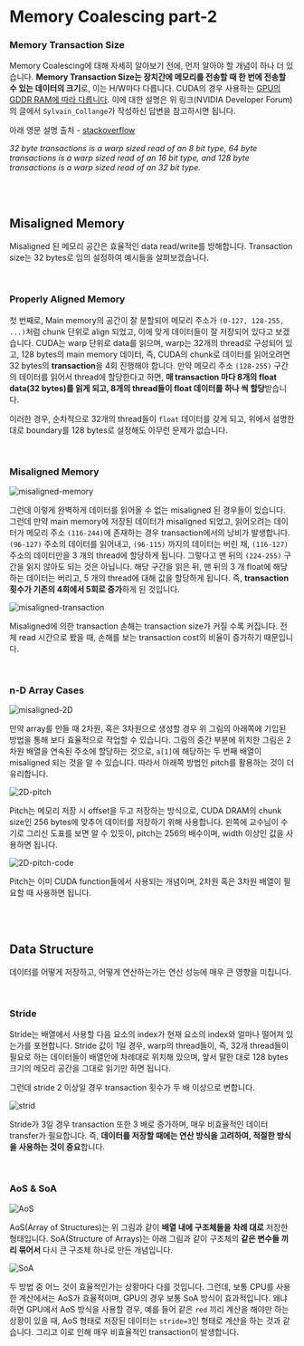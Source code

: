# Memory Coalescing part-2

### Memory Transaction Size

Memory Coalescing에 대해 자세히 알아보기 전에, 먼저 알아야 할 개념이 하나 더 있습니다. **Memory Transaction Size는 장치간에 메모리를 전송할 때 한 번에 전송할 수 있는 데이터의 크기**로, 이는 H/W마다 다릅니다. CUDA의 경우 사용하는 [GPU의 GDDR RAM에 따라 다릅니다](https://forums.developer.nvidia.com/t/memory-transaction-size/8856). 이에 대한 설명은 위 링크(NVIDIA Developer Forum)의 글에서 `Sylvain_Collange`가 작성하신 답변을 참고하시면 됩니다.

아래 영문 설명 출처 - [stackoverflow](https://stackoverflow.com/questions/11908142/clarifying-memory-transactions-in-cuda)

_32 byte transactions is a warp sized read of an 8 bit type, 64 byte transactions is a warp sized read of an 16 bit type, and 128 byte transactions is a warp sized read of an 32 bit type._

<br><br>

## Misaligned Memory

Misaligned 된 메모리 공간은 효율적인 data read/write를 방해합니다. Transaction size는 32 bytes로 임의 설정하여 예시들을 살펴보겠습니다.

<br>

### Properly Aligned Memory

첫 번째로, Main memory의 공간이 잘 분할되어 메모리 주소가 `(0-127, 128-255, ...)`처럼 chunk 단위로 align 되었고, 이에 맞게 데이터들이 잘 저장되어 있다고 보겠습니다. CUDA는 warp 단위로 data를 읽으며, warp는 32개의 thread로 구성되어 있고, 128 bytes의 main memory 데이터, 즉, CUDA의 chunk로 데이터를 읽어오려면 32 bytes의 **transaction**을 4회 진행해야 합니다. 만약 메모리 주소 `(128-255)` 구간의 데이터를 읽어서 thread에 할당한다고 하면,  **매 transaction 마다 8개의 float data(32 bytes)를 읽게 되고, 8개의 thread들이 float 데이터를 하나 씩 할당**받습니다.

이러한 경우, 순차적으로 32개의 thread들이 `float` 데이터를 갖게 되고, 위에서 설명한 대로 boundary를 128 bytes로 설정해도 아무런 문제가 없습니다.

<br>

### Misaligned Memory

![misaligned-memory](./assets/misaligned-memory.png)

그런데 이렇게 완벽하게 데이터를 읽어올 수 없는 misaligned 된 경우들이 있습니다. 그런데 만약 main memory에 저장된 데이터가 misaligned 되었고, 읽어오려는 데이터가 메모리 주소 `(116-244)`에 존재하는 경우 transaction에서의 낭비가 발생합니다. `(96-127)` 주소의 데이터를 읽어내고, `(96-115)` 까지의 데이터는 버린 채, `(116-127)` 주소의 데이터만을 3 개의 thread에 할당하게 됩니다. 그렇다고 맨 뒤의 `(224-255)` 구간을 읽지 않아도 되는 것은 아닙니다. 해당 구간을 읽은 뒤, 맨 뒤의 3 개 float에 해당하는 데이터는 버리고, 5 개의 thread에 대해 값을 할당하게 됩니다. 즉, **transaction 횟수가 기존의 4회에서 5회로 증가**하게 된 것입니다.

![misaligned-transaction](./assets/misaligned-transaction.png)

Misaligned에 의한 transaction 손해는 transaction size가 커질 수록 커집니다. 전체 read 시간으로 봤을 때, 손해를 보는 transaction cost의 비율이 증가하기 때문입니다.

<br>

### n-D Array Cases

![misaligned-2D](./assets/misaligned-2D.png)

만약 array를 만들 때 2차원, 혹은 3차원으로 생성할 경우 위 그림의 아래쪽에 기입된 방법을 통해 보다 효율적으로 작업할 수 있습니다. 그림의 중간 부분에 위치한 그림은 2차원 배열을 연속된 주소에 할당하는 것으로, `a[1]`에 해당하는 두 번째 배열이 misaligned 되는 것을 알 수 있습니다. 따라서 아래쪽 방법인 pitch를 활용하는 것이 더 유리합니다.

![2D-pitch](./assets/2D-pitch.png)

Pitch는 메모리 저장 시 offset을 두고 저장하는 방식으로, CUDA DRAM의 chunk size인 256 bytes에 맞추어 데이터를 저장하기 위해 사용합니다. 왼쪽에 교수님이 수기로 그리신 도표를 보면 알 수 있듯이, pitch는 256의 배수이며, width 이상인 값을 사용하면 됩니다.

![2D-pitch-code](./assets/2D-pitch-code.png)

Pitch는 이미 CUDA function들에서 사용되는 개념이며, 2차원 혹은 3차원 배열이 필요할 때 사용하면 됩니다.

<br><br>

## Data Structure

데이터를 어떻게 저장하고, 어떻게 연산하는가는 연산 성능에 매우 큰 영향을 미칩니다.

<br>

### Stride

Stride는 배열에서 사용할 다음 요소의 index가 현재 요소의 index와 얼마나 떨어져 있는가를 포현합니다. Stride 값이 1일 경우, warp의 thread들이, 즉, 32개 thread들이 필요로 하는 데이터들이 배열안에 차례대로 위치해 있으며, 앞서 말한 대로 128 bytes 크기의 메모리 공간을 그대로 읽기만 하면 됩니다.

그런데 stride 2 이상일 경우 transaction 횟수가 두 배 이상으로 변합니다.

![strid](./assets/stride.png)

Stride가 3일 경우 transaction 또한 3 배로 증가하며, 매우 비효율적인 데이터 transfer가 필요합니다. 즉, **데이터를 저장할 때에는 연산 방식을 고려하여, 적절한 방식을 사용하는 것이 중요**합니다.

<br>

### AoS & SoA

![AoS](./assets/AoS.png)

AoS(Array of Structures)는 위 그림과 같이 **배열 내에 구조체들을 차례 대로** 저장한 형태입니다. SoA(Structure of Arrays)는 아래 그림과 같이 구조체의 **같은 변수들 끼리 묶어서** 다시 큰 구조체 하나로 만든 개념입니다.

![SoA](./assets/SoA.png)

두 방법 중 어느 것이 효율적인가는 상황마다 다를 것입니다. 그런데, 보통 CPU를 사용한 계산에서는 AoS가 효율적이며, GPU의 경우 보통 SoA 방식이 효과적입니다. 왜냐하면 GPU에서 AoS 방식을 사용할 경우, 예를 들어 같은 `red` 끼리 계산을 해야만 하는 상황이 있을 때, AoS 형태로 저장된 데이터는 `stride=3`인 형태로 계산을 하는 것과 같습니다. 그리고 이로 인해 매우 비효율적인 transaction이 발생합니다.